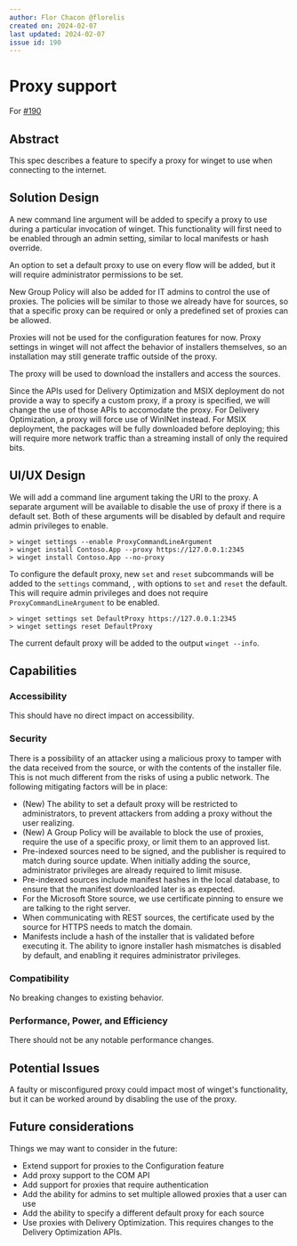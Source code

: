 ```yaml
---
author: Flor Chacon @florelis
created on: 2024-02-07
last updated: 2024-02-07
issue id: 190
---
```


# Proxy support

For [#190](https://github.com/microsoft/winget-cli/issues/190)

## Abstract

This spec describes a feature to specify a proxy for winget to use when connecting to the internet.

## Solution Design

A new command line argument will be added to specify a proxy to use during a particular invocation of winget.
This functionality will first need to be enabled through an admin setting, similar to local manifests or hash override.

An option to set a default proxy to use on every flow will be added, but it will require administrator permissions to be set.

New Group Policy will also be added for IT admins to control the use of proxies.
The policies will be similar to those we already have for sources, so that a specific proxy can be required or only a predefined set of proxies can be allowed.

Proxies will not be used for the configuration features for now.
Proxy settings in winget will not affect the behavior of installers themselves, so an installation may still generate traffic outside of the proxy.

The proxy will be used to download the installers and access the sources.

Since the APIs used for Delivery Optimization and MSIX deployment do not provide a way to specify a custom proxy, if a proxy is specified, we will change the use of those APIs to accomodate the proxy.
For Delivery Optimization, a proxy will force use of WinINet instead.
For MSIX deployment, the packages will be fully downloaded before deploying; this will require more network traffic than a streaming install of only the required bits.

## UI/UX Design

We will add a command line argument taking the URI to the proxy.
A separate argument will be available to disable the use of proxy if there is a default set.
Both of these arguments will be disabled by default and require admin privileges to enable.

```
> winget settings --enable ProxyCommandLineArgument
> winget install Contoso.App --proxy https://127.0.0.1:2345
> winget install Contoso.App --no-proxy
```

To configure the default proxy, new `set` and `reset` subcommands will be added to the `settings` command, , with options to `set` and `reset` the default.
This will require admin privileges and does not require `ProxyCommandLineArgument` to be enabled.

```
> winget settings set DefaultProxy https://127.0.0.1:2345
> winget settings reset DefaultProxy
```

The current default proxy will be added to the output `winget --info`.

## Capabilities

### Accessibility

This should have no direct impact on accessibility.

### Security

There is a possibility of an attacker using a malicious proxy to tamper with the data received from the source, or with the contents of the installer file.
This is not much different from the risks of using a public network.
The following mitigating factors will be in place:
* (New) The ability to set a default proxy will be restricted to administrators, to prevent attackers from adding a proxy without the user realizing.
* (New) A Group Policy will be available to block the use of proxies, require the use of a specific proxy, or limit them to an approved list.
* Pre-indexed sources need to be signed, and the publisher is required to match during source update.
  When initially adding the source, administrator privileges are already required to limit misuse.
* Pre-indexed sources include manifest hashes in the local database, to ensure that the manifest downloaded later is as expected.
* For the Microsoft Store source, we use certificate pinning to ensure we are talking to the right server.
* When communicating with REST sources, the certificate used by the source for HTTPS needs to match the domain.
* Manifests include a hash of the installer that is validated before executing it.
  The ability to ignore installer hash mismatches is disabled by default, and enabling it requires administrator privileges.

### Compatibility

No breaking changes to existing behavior.

### Performance, Power, and Efficiency

There should not be any notable performance changes.

## Potential Issues

A faulty or misconfigured proxy could impact most of winget's functionality, but it can be worked around by disabling the use of the proxy.

## Future considerations

Things we may want to consider in the future:
* Extend support for proxies to the Configuration feature
* Add proxy support to the COM API
* Add support for proxies that require authentication
* Add the ability for admins to set multiple allowed proxies that a user can use
* Add the ability to specify a different default proxy for each source
* Use proxies with Delivery Optimization. This requires changes to the Delivery Optimization APIs.
